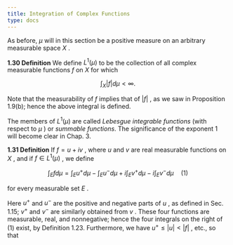 ```yaml
---
title: Integration of Complex Functions
type: docs
---
```


As before,  $\mu$  will in this section be a positive measure on an arbitrary measurable space  $X$ .

**1.30 Definition** We define  $L^1(\mu)$  to be the collection of all complex measurable functions  $f$  on  $X$  for which

$$\int_X |f| d\mu < \infty.$$

Note that the measurability of  $f$  implies that of  $|f|$ , as we saw in Proposition 1.9(b); hence the above integral is defined.

The members of  $L^1(\mu)$  are called *Lebesgue integrable functions* (with respect to  $\mu$ ) or *summable functions*. The significance of the exponent 1 will become clear in Chap. 3.

**1.31 Definition** If  $f = u + iv$ , where  $u$  and  $v$  are real measurable functions on  $X$ , and if  $f \in L^1(\mu)$ , we define

$$\int_E f d\mu = \int_E u^+ d\mu - \int_E u^- d\mu + i \int_E v^+ d\mu - i \int_E v^- d\mu \quad (1)$$

for every measurable set  $E$ .

Here  $u^+$  and  $u^-$  are the positive and negative parts of  $u$ , as defined in Sec. 1.15;  $v^+$  and  $v^-$  are similarly obtained from  $v$ . These four functions are measurable, real, and nonnegative; hence the four integrals on the right of (1) exist, by Definition 1.23. Furthermore, we have  $u^+ \le |u| < |f|$ , etc., so that
